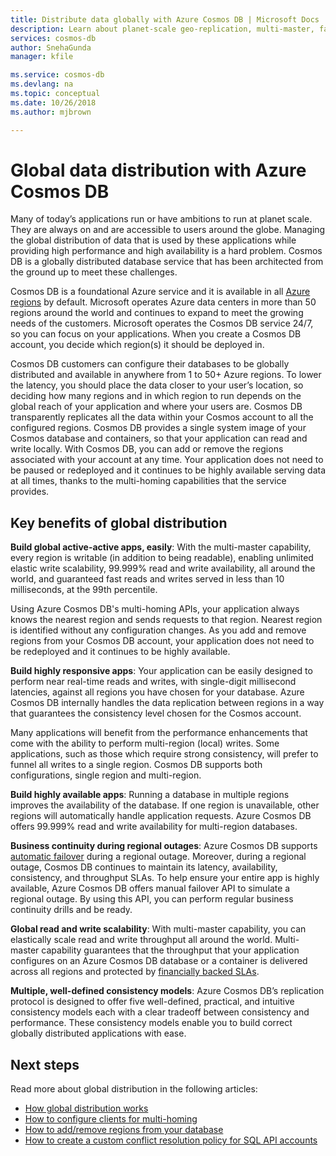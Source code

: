 ```yaml
---
title: Distribute data globally with Azure Cosmos DB | Microsoft Docs
description: Learn about planet-scale geo-replication, multi-master, failover, and data recovery using global databases from Azure Cosmos DB, a globally distributed, multi-model database service.
services: cosmos-db
author: SnehaGunda
manager: kfile

ms.service: cosmos-db
ms.devlang: na
ms.topic: conceptual
ms.date: 10/26/2018
ms.author: mjbrown

---
```

# Global data distribution with Azure Cosmos DB

Many of today’s applications run or have ambitions to run at planet scale. They are always on and are accessible to users around the globe. Managing the global distribution of data that is used by these applications while providing high performance and high availability is a hard problem. Cosmos DB is a globally distributed database service that has been architected from the ground up to meet these challenges.

Cosmos DB is a foundational Azure service and it is available in all [Azure regions](https://azure.microsoft.com/global-infrastructure/regions/) by default. Microsoft operates Azure data centers in more than 50 regions around the world and continues to expand to meet the growing needs of the customers. Microsoft operates the Cosmos DB service 24/7, so you can focus on your applications. When you create a Cosmos DB account, you decide which region(s) it should be deployed in.

Cosmos DB customers can configure their databases to be globally distributed and available in anywhere from 1 to 50+ Azure regions. To lower the latency, you should place the data closer to your user’s location, so deciding how many regions and in which region to run depends on the global reach of your application and where your users are. Cosmos DB transparently replicates all the data within your Cosmos account to all the configured regions. Cosmos DB provides a single system image of your Cosmos database and containers, so that your application can read and write locally. With Cosmos DB, you can add or remove the regions associated with your account at any time. Your application does not need to be paused or redeployed and it continues to be highly available serving data at all times, thanks to the multi-homing capabilities that the service provides.

## Key benefits of global distribution

**Build global active-active apps, easily**: With the multi-master capability, every region is writable (in addition to being readable), enabling unlimited elastic write scalability, 99.999% read and write availability, all around the world, and guaranteed fast reads and writes served in less than 10 milliseconds, at the 99th percentile.  

Using Azure Cosmos DB's multi-homing APIs, your application always knows the nearest region and sends requests to that region. Nearest region is identified without any configuration changes. As you add and remove regions from your Cosmos DB account, your application does not need to be redeployed and it continues to be highly available.

**Build highly responsive apps**: Your application can be easily designed to perform near real-time reads and writes, with single-digit millisecond latencies, against all regions you have chosen for your database.  Azure Cosmos DB internally handles the data replication between regions in a way that guarantees the consistency level chosen for the Cosmos account.

Many applications will benefit from the performance enhancements that come with the ability to perform multi-region (local) writes. Some applications, such as those which require strong consistency, will prefer to funnel all writes to a single region. Cosmos DB supports both configurations, single region and multi-region.

**Build highly available apps**: Running a database in multiple regions improves the availability of the database. If one region is unavailable, other regions will automatically handle application requests. Azure Cosmos DB offers 99.999% read and write availability for multi-region databases.

**Business continuity during regional outages**: Azure Cosmos DB supports [automatic failover](how-to-manage-database-account.md#enable-automatic-failover-for-your-cosmos-account) during a regional outage. Moreover, during a regional outage, Cosmos DB continues to maintain its latency, availability, consistency, and throughput SLAs. To help ensure your entire app is highly available, Azure Cosmos DB offers manual failover API to simulate a regional outage. By using this API, you can perform regular business continuity drills and be ready.

**Global read and write scalability**: With multi-master capability, you can elastically scale read and write throughput all around the world. Multi-master capability guarantees that the throughput that your application configures on an Azure Cosmos DB database or a container is delivered across all regions and protected by [financially backed SLAs](https://aka.ms/acdbsla).

**Multiple, well-defined consistency models**: Azure Cosmos DB’s replication protocol is designed to offer five well-defined, practical, and intuitive consistency models each with a clear tradeoff between consistency and performance. These consistency models enable you to build correct globally distributed applications with ease.

## <a id="Next Steps"></a>Next steps

Read more about global distribution in the following articles:

* [How global distribution works](global-dist-under-the-hood.md)
* [How to configure clients for multi-homing](how-to-manage-database-account.md#configure-clients-for-multi-homing)
* [How to add/remove regions from your database](how-to-manage-database-account.md#addremove-regions-from-your-database-account)
* [How to create a custom conflict resolution policy for SQL API accounts](how-to-manage-conflicts.md#create-a-custom-conflict-resolution-policy)